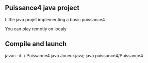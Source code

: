 ## Puissance4 java project

Little java projet implementing a basic puissance4

You can play remotly on localy

## Compile and launch 

javac -d ./ Puissance4.java Joueur.java; java puissance4/Puissance4
